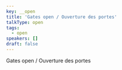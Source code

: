 ```yaml
---
key: __open
title: 'Gates open / Ouverture des portes'
talkType: open
tags:
  - open
speakers: []
draft: false
---
```

Gates open / Ouverture des portes